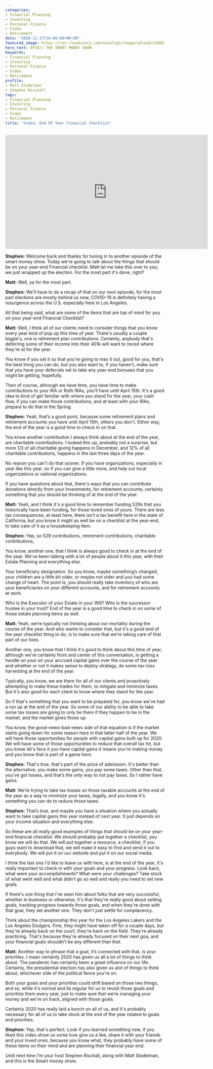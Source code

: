 ```yaml
---
categories:
- Financial Planning
- Investing
- Personal Finance
- Video
- Retirement
date: "2020-11-23T16:00:00+00:00"
featured_image: https://res.cloudinary.com/navalign/image/upload/v1606148181/SMS_EP_10_Cover_zcedvh.png
hero_text: EP10// THE SMART MONEY SHOW
keywords:
- Financial Planning
- Investing
- Personal Finance
- Video
- Retirement
profile:
- Matt Stadelman
- Stephen Rischall
tags:
- Financial Planning
- Investing
- Personal Finance
- Video
- Retirement
title: 'Video: End Of Year Financial Checklist'
---
```

<iframe src="https://player.vimeo.com/video/482678736" width="640" height="360" frameborder="0" allow="autoplay; fullscreen" allowfullscreen></iframe>

**Stephen:** Welcome back and thanks for tuning in to another episode of the smart money show. Today we're going to talk about the things that should be on your year-end Financial checklist. Matt let me take this over to you, we just wrapped up the election. For the most part it's done, right?

**Matt:** Well, ya for the most part.

**Stephen:** We’ll have to do a recap of that on our next episode, for the most part elections are mostly behind us now, COVID-19 is definitely having a resurgence across the U.S. especially here in Los Angeles.

All that being said, what are some of the items that are top of mind for you on your year-end Financial Checklist?

**Matt:** Well, I think all of our clients need to consider things that you know every year kind of pop up this time of year. There's usually a couple biggie's, one is retirement plan contributions. Certainly, anybody that's deferring some of their income into their 401k will want to revisit where they're at for the year.

You know if you set it so that you're going to max it out, good for you, that's the best thing you can do, but you also want to, if you haven't, make sure that you have your deferrals set to take any year-end bonuses that you might be getting, hopefully.

Then of course, although we have time, you have time to make contributions to your IRA or Roth IRAs, you'll have until April 15th. It's a good idea to kind of get familiar with where you stand for the year, your cash flow, if you can make those contributions, and at least with your IRAs, prepare to do that in the Spring.

**Stephen:** Yeah, that’s a good point, because some retirement plans and retirement accounts you have until April 15th, others you don't. Either way, the end of the year is a good time to check in on that.

You know another contribution I always think about at the end of the year, are charitable contributions. I looked this up, probably not a surprise, but more 1/3 of all charitable giving happens in December, and 12% of all charitable contributions, happens in the last three days of the year.

No reason you can't do that sooner. If you have organizations, especially in year like this year, so if you can give a little more, and help out local organizations or national organizations.

If you have questions about that, there's ways that you can contribute donations directly from your Investments, for retirement accounts, certainly something that you should be thinking of at the end of the year.

**Matt:** Yeah, and I think it's a good time to remember funding 529s that you historically have been funding, for those loved ones of yours. There are less tax consequences, at least here, there isn’t a tax benefit here in the state of California, but you know it might as well be on a checklist at the year-end, to take care of it as a housekeeping item.

**Stephen:** Yep, so 529 contributions, retirement contributions, charitable contributions,

You know, another one, that I think is always good to check in at the end of the year. We've been talking with a lot of people about it this year, with their Estate Planning and everything else.

Your beneficiary designation. So you know, maybe something’s changed, your children are a little bit older, or maybe not older and you had some change of heart. The point is, you should really take inventory of who are your beneficiaries on your different accounts, and for retirement accounts at work.

Who is the Executor of your Estate in your Will? Who is the successor trustee in your trust? End of the year is a good time to check in on some of those estate planning items as well.

**Matt:** Yeah, we’re typically not thinking about our mortality during the course of the year. And who wants to consider that, but it's a good end of the year checklist thing to do, is to make sure that we’re taking care of that part of our lives.

Another one, you know that I think it's good to think about this time of year, although we're certainly front and center of this conversation, is getting a handle on your on your accrued capital gains over the course of the year and whether or not it makes sense to deploy strategy, do some tax-loss harvesting at the end of the year.

Typically, you know, we are there for all of our clients and proactively attempting to make these trades for them, to mitigate and minimize taxes. But it's also good for each client to know where they stand for the year.

So if that's something that you want to be prepared for, you know we've had a run up at the end of the year. So some of our ability to be able to take some tax losses are going to only be there if they happen to be in the market, and the market gives those up.

You know, the good-news-bad-news side of that equation is if the market starts going down for some reason here in that latter half of the year. We will have those opportunities for people with capital gains built up for 2020. We will have some of those opportunities to reduce that overall tax hit, but you know let's face it you have capital gains it means you're making money and you know that is part of a game here.

**Stephen:** That's true, that's part of the price of admission. It's better than the alternative, you make some gains, you pay some taxes. Other than that, you’ve got losses, and that’s the only way to not pay taxes. So I rather have gains.

**Matt**: We’re trying to take tax losses on those taxable accounts at the end of the year as a way to minimize your taxes, legally, and you know it's something you can do to reduce those taxes.

**Stephen:** That’s true, and maybe you have a situation where you actually want to take capital gains this year instead of next year. It just depends on your income situation and everything else.

So these are all really good examples of things that should be on your year-end financial checklist. We should probably put together a checklist, you know we will do that. We will put together a resource, a checklist, if you guys want to download that, we will make it easy to find and send it out to everybody. We will put it on our website and put it on our social media.

I think the last one I'd like to leave us with here, is at the end of the year, it's really important to check in with your goals and your progress. Look back, what were your accomplishments? What were your challenges? Take stock of what went well and what didn't go so well and really you need to set new goals.

If there's one thing that I've seen him about folks that are very successful, whether in business or otherwise, it's that they're really good about setting goals, tracking progress towards those goals, and when they're done with that goal, they set another one. They don't just settle for complacency.

Think about the championship this year for the Los Angeles Lakers and the Los Angeles Dodgers. Fine, they might have taken off for a couple days, but they're already back on the court, they’re back on the field. They're already practicing. That's because they're already focused on their next goa, and your financial goals shouldn’t be any different than that.

**Matt:** Another way to phrase that a goal, it’s connected with that, is your priorities. I mean certainly 2020 has given us all a lot of things to think about. The pandemic has certainly been a great influence on our life. Certainly, the presidential election has also given us alot of things to think about, whichever side of the political fence you're on.

Both your goals and your priorities could shift based on those two things, and so, while it's normal and its regular for us to revisit those goals and prioritize them every year, just to make sure that we’re managing your money and we're on track, aligned with those goals.

Certainly 2020 has really laid a bunch on all of us, and it's probably necessary for all of us to take stock at the end of the year related to goals and priorities.

**Stephen:** Yep, that's perfect. Look if you learned something new, if you liked this video show us some love give us a like, share it with your friends and your loved ones, because you know what, they probably have some of these items on their mind and are planning their financial year end.

Until next time I'm your host Stephen Rischall, along with Matt Stadelman, and this is the Smart money show.
